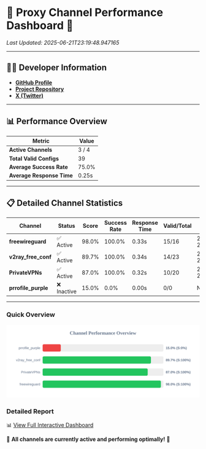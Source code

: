# 🌟 Proxy Channel Performance Dashboard 🌟

_Last Updated: 2025-06-21T23:19:48.947165_

---

## 👩‍💻 Developer Information

- **[GitHub Profile](https://github.com/4n0nymou3)**  
- **[Project Repository](https://github.com/4n0nymou3/multi-proxy-config-fetcher)**  
- **[X (Twitter)](https://x.com/4n0nymou3)**  

---

## 📊 Performance Overview

| Metric                | Value       |
|-----------------------|-------------|
| **Active Channels**   | 3 / 4       |
| **Total Valid Configs** | 39          |
| **Average Success Rate** | 75.0%      |
| **Average Response Time** | 0.25s       |

---

## 📋 Detailed Channel Statistics

| Channel          | Status     | Score  | Success Rate | Response Time | Valid/Total | Last Success               |
|------------------|------------|--------|--------------|---------------|-------------|----------------------------|
| **freewireguard**  | ✅ Active  | 98.0%  | 100.0% | 0.33s         | 15/16       | 2025-06-21T23:19:48.945759 |
| **v2ray_free_conf**  | ✅ Active  | 89.7%  | 100.0% | 0.34s         | 14/23       | 2025-06-21T23:19:48.242627 |
| **PrivateVPNs**  | ✅ Active  | 87.0%  | 100.0% | 0.32s         | 10/20       | 2025-06-21T23:19:48.595379 |
| **prrofile_purple**  | ❌ Inactive  | 15.0%  | 0.0% | 0.00s         | 0/0       | None |

---

### Quick Overview
<div align="center">
  <a href="https://raw.githubusercontent.com/nullluser/NullRepo/refs/heads/main/assets/channel_stats_chart.svg">
    <img src="https://raw.githubusercontent.com/nullluser/NullRepo/refs/heads/main/assets/channel_stats_chart.svg" alt="Source Performance Statistics" width="800">
  </a>
</div>

### Detailed Report
📊 [View Full Interactive Dashboard](https://htmlpreview.github.io/?https://github.com/nullluser/NullRepo/blob/main/assets/performance_report.html)

🎉 **All channels are currently active and performing optimally!** 🎉
